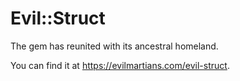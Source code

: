 # Evil::Struct

The gem has reunited with its ancestral homeland.

You can find it at https://evilmartians.com/evil-struct.
